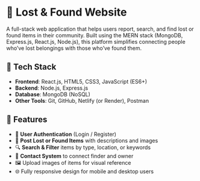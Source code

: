 # 🧭 Lost & Found Website

A full-stack web application that helps users report, search, and find lost or found items in their community. Built using the MERN stack (MongoDB, Express.js, React.js, Node.js), this platform simplifies connecting people who’ve lost belongings with those who’ve found them.

## 🔧 Tech Stack

- **Frontend**: React.js, HTML5, CSS3, JavaScript (ES6+)
- **Backend**: Node.js, Express.js
- **Database**: MongoDB (NoSQL)
- **Other Tools**: Git, GitHub, Netlify (or Render), Postman

## 🚀 Features

- 🔐 **User Authentication** (Login / Register)
- 📝 **Post Lost or Found Items** with descriptions and images
- 🔍 **Search & Filter** items by type, location, or keywords
- 📩 **Contact System** to connect finder and owner
- 🖼️ Upload images of items for visual reference
- 🌐 Fully responsive design for mobile and desktop users

 

